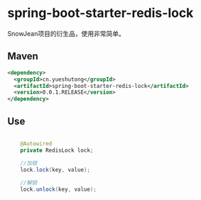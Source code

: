 # spring-boot-starter-redis-lock

SnowJean项目的衍生品，使用非常简单。

## Maven

```xml
<dependency>
  <groupId>cn.yueshutong</groupId>
  <artifactId>spring-boot-starter-redis-lock</artifactId>
  <version>0.0.1.RELEASE</version>
</dependency>
```

## Use

```java

    @Autowired
    private RedisLock lock;

    //加锁
    lock.lock(key, value);
    
    //解锁
    lock.unlock(key, value);

```